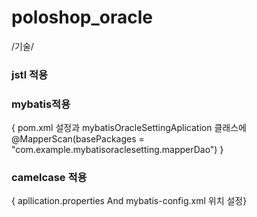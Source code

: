 # poloshop_oracle

/기술/
<h3>jstl 적용</h3>
<h3>mybatis적용</h3> { 
pom.xml 설정과 
mybatisOracleSettingAplication 클래스에 
@MapperScan(basePackages = "com.example.mybatisoraclesetting.mapperDao") } 
<h3>camelcase 적용</h3>{
apllication.properties  And mybatis-config.xml 위치 설정}  

